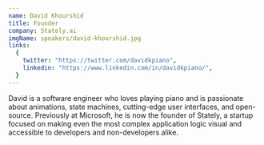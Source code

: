 ```yaml
---
name: David Khourshid
title: Founder
company: Stately.ai
imgName: speakers/david-khourshid.jpg
links:
  {
    twitter: "https://twitter.com/davidkpiano",
    linkedin: "https://www.linkedin.com/in/davidkpiano/",
  }
---
```


David is a software engineer who loves playing piano and is passionate about animations, state machines, cutting-edge user interfaces, and open-source. Previously at Microsoft, he is now the founder of Stately, a startup focused on making even the most complex application logic visual and accessible to developers and non-developers alike.
